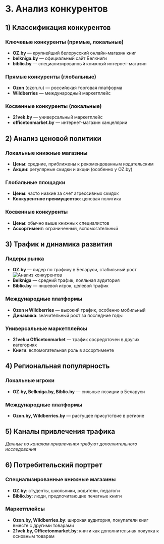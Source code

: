 # 3. Анализ конкурентов

## 1) Классификация конкурентов

### Ключевые конкуренты (прямые, локальные)
- **OZ.by** — крупнейший белорусский онлайн-магазин книг
- **belkniga.by** — официальный сайт Белкниги
- **biblio.by** — специализированный книжный интернет-магазин

### Прямые конкуренты (глобальные)
- **Ozon** (ozon.ru) — российская торговая платформа
- **Wildberries** — международный маркетплейс

### Косвенные конкуренты (локальные)
- **21vek.by** — универсальный маркетплейс
- **officetonmarket.by** — интернет-магазин канцелярии

## 2) Анализ ценовой политики

### Локальные книжные магазины
- **Цены**: средние, приближены к рекомендованным издательским
- **Акции**: регулярные скидки и акции (особенно у OZ.by)

### Глобальные площадки
- **Цены**: часто низкие за счет агрессивных скидок
- **Конкурентное преимущество**: ценовая политика

### Косвенные конкуренты
- **Цены**: обычно выше книжных специалистов
- **Ассортимент**: ограниченный, вспомогательный

## 3) Трафик и динамика развития

### Лидеры рынка
- **OZ.by** — лидер по трафику в Беларуси, стабильный рост
  ![Анализ конкурентов]()
- **Belkniga** — средний трафик, лояльная аудитория
- **Biblio.by** — нишевой игрок, целевой трафик

### Международные платформы
- **Ozon и Wildberries** — высокий трафик, особенно мобильный
- **Динамика**: значительный рост за последние годы

### Универсальные маркетплейсы
- **21vek и Officetonmarket** — трафик сосредоточен в других категориях
- **Книги**: вспомогательная роль в ассортименте

## 4) Региональная популярность

### Локальные игроки
- **OZ.by, Belkniga.by, Biblio.by** — сильные позиции в Беларуси

### Международные платформы
- **Ozon.by, Wildberries.by** — растущее присутствие в регионе

## 5) Каналы привлечения трафика

*Данные по каналам привлечения требуют дополнительного исследования*

## 6) Потребительский портрет

### Специализированные книжные магазины
- **OZ.by**: студенты, школьники, родители, педагоги
- **Biblio.by**: люди, предпочитающие печатные книги

### Маркетплейсы
- **Ozon.by, Wildberries.by**: широкая аудитория, покупатели книг вместе с другими товарами
- **21vek.by, Officetonmarket.by**: книги как дополнительная покупка к основным товарам
